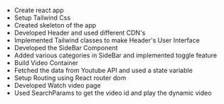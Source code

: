 - Create react app
- Setup Tailwind Css
- Created skeleton of the app
- Developed Header and used different CDN's
- Implemented Tailwind classes to make Header's User Interface
- Developed the SideBar Component
- Added various categories in SideBar and implemented toggle feature
- Build Video Container
- Fetched the data from Youtube API and used a state variable
- Setup Routing using React router dom
- Developed Watch video page
- Used SearchParams to get the video id and play the dynamic video

